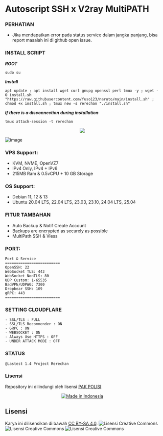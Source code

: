 # Autoscript SSH x V2ray MultiPATH

### PERHATIAN
- Jika mendapatkan error pada status service dalam jangka panjang, bisa report masalah ini di github open issue.

### INSTALL SCRIPT
***ROOT*** 
 ```  
 sudo su 
 ``` 
 ***Install*** 
 ``` 
apt update ; apt install wget curl gnupg openssl perl tmux -y ; wget -O install.sh "https://raw.githubusercontent.com/fuso123/naruto/main/install.sh" ; chmod +x install.sh ; tmux new -s rerechan "./install.sh"
 ```
 
 ***If there is a disconnection during installation***
 ```
tmux attach-session -t rerechan
 ```

 <p align="center"> 
 <img src="https://img.shields.io/badge/-Demo%20%26%20Script-brightgreen"> 

  ![image](https://raw.githubusercontent.com/FN-Rerechan02/scriptvps/refs/heads/main/IMG_20250805_021337.jpg)<br></html> 

### VPS Support:
- KVM, NVME, OpenVZ7
- IPv4 Only, IPv4 + IPv6
- 215MB Ram & 0.5vCPU + 10 GB Storage

### OS Support:
- Debian 11, 12 & 13
- Ubuntu 20.04 LTS, 22.04 LTS, 23.03, 23.10, 24.04 LTS, 25.04

### FITUR TAMBAHAN
- Auto Backup & Notif Create Account
- Backups are encrypted as securely as possible
- MultiPath SSH & Vless

### PORT:
```
Port & Service
=========================
OpenSSH: 22
WebSocket TLS: 443
WebSocket NonTLS: 80
UDP Custom: 1-65535
BadVPN/UDPWG: 7300
Dropbear SSH: 109
gRPC: 443
=========================
```

### SETTING CLOUDFLARE
```
- SSL/TLS : FULL
- SSL/TLS Recommender : ON
- GRPC : ON
- WEBSOCKET : ON
- Always Use HTTPS : OFF
- UNDER ATTACK MODE : OFF
```

### STATUS
`@Lastest 1.4 Project Rerechan`

### Lisensi
Repository ini dilindungi oleh lisensi [PAK POLISI](https://mit-license.org/)

 <p align="center"> 
<a href="https://t.me/project_rerechan"><img title="Made in Indonesia" src="https://img.shields.io/badge/MADE%20IN-INDONESIA?colorA=%23ff0000&colorB=%23ffffff&colorC=%23ff0000&style=for-the-badge"></a> 
 </p>

## Lisensi

Karya ini dilisensikan di bawah [CC BY-SA 4.0](http://creativecommons.org/licenses/by-sa/4.0/).
![Lisensi Creative Commons](https://mirrors.creativecommons.org/presskit/icons/cc.svg)
![Lisensi Creative Commons](https://mirrors.creativecommons.org/presskit/icons/by.svg)
![Lisensi Creative Commons](https://mirrors.creativecommons.org/presskit/icons/sa.svg)
